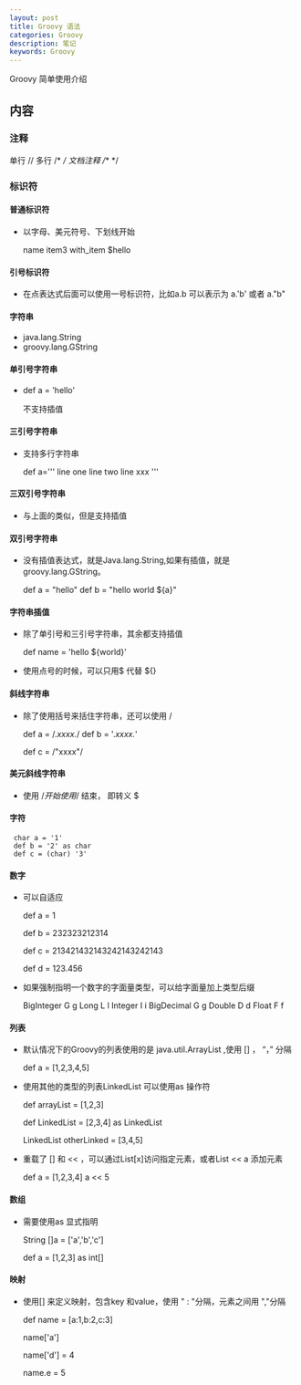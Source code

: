 ```yaml
---
layout: post
title: Groovy 语法
categories: Groovy
description: 笔记
keywords: Groovy 
---
```


Groovy 简单使用介绍

##  内容

### 注释

   单行 //
   多行 /*   */
   文档注释 /** */

### 标识符

#### 普通标识符
 
* 以字母、美元符号、下划线开始
    
    name  item3  with_item  $hello

#### 引号标识符

* 在点表达式后面可以使用一号标识符，比如a.b 可以表示为 a.'b' 或者 a."b"

#### 字符串

* java.lang.String
* groovy.lang.GString

#### 单引号字符串

* def a = 'hello'

   不支持插值

#### 三引号字符串

* 支持多行字符串

     def a='''
      line one
      line two
      line xxx
      '''
#### 三双引号字符串

* 与上面的类似，但是支持插值

#### 双引号字符串

* 没有插值表达式，就是Java.lang.String,如果有插值，就是groovy.lang.GString。

     def a = "hello"
     def b = "hello world ${a}"

#### 字符串插值

* 除了单引号和三引号字符串，其余都支持插值

     def name = 'hello ${world}'

* 使用点号的时候，可以只用$ 代替 ${}

#### 斜线字符串

* 除了使用括号来括住字符串，还可以使用 /
    
     def a = /.*xxxx.*/
     def b = '.*xxxx.*'

     def c = /"xxxx"/

#### 美元斜线字符串

* 使用 $/ 开始 使用 /$ 结束， 即转义 $

#### 字符

     char a = '1'
     def b = '2' as char
     def c = (char) '3'

#### 数字

* 可以自适应

     def a = 1

     def b = 232323212314

     def c = 213421432143242143242143

     def d = 123.456

* 如果强制指明一个数字的字面量类型，可以给字面量加上类型后缀

     BigInteger G g
     Long       L l
     Integer    I i
     BigDecimal G g
     Double     D d
     Float      F f

#### 列表

* 默认情况下的Groovy的列表使用的是 java.util.ArrayList ,使用 [] ， “，” 分隔

     def a = [1,2,3,4,5]

* 使用其他的类型的列表LinkedList 可以使用as 操作符

     def arrayList = [1,2,3]

     def LinkedList = [2,3,4]  as LinkedList

     LinkedList otherLinked = [3,4,5]

* 重载了 []  和 << ，可以通过List[x]访问指定元素，或者List << a 添加元素

     def a = [1,2,3,4]
     a << 5

#### 数组

* 需要使用as 显式指明

     String []a = ['a','b','c']

     def a = [1,2,3] as int[]

#### 映射

* 使用[] 来定义映射，包含key 和value，使用 " : "分隔，元素之间用 ","分隔

     def name = [a:1,b:2,c:3]

     name['a']

     name['d'] = 4
     
     name.e = 5

